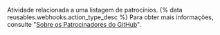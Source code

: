 Atividade relacionada a uma listagem de patrocínios. {% data reusables.webhooks.action_type_desc %} Para obter mais informações, consulte "[Sobre os Patrocinadores do GitHub](/github/supporting-the-open-source-community-with-github-sponsors/about-github-sponsors)".

